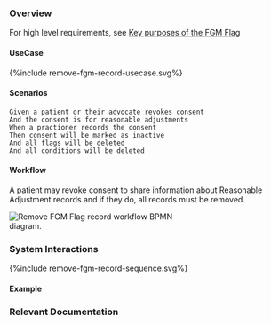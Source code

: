 ### Overview

For high level requirements, see [Key purposes of the FGM Flag](index.html#fgm-key-purposes)
 

#### UseCase

<div style="text-align: left;">

  {%include remove-fgm-record-usecase.svg%}

</div>

#### Scenarios

```gherkin
Given a patient or their advocate revokes consent
And the consent is for reasonable adjustments
When a practioner records the consent
Then consent will be marked as inactive
And all flags will be deleted
And all conditions will be deleted
```

#### Workflow
<p>
  
A patient may revoke consent to share information about Reasonable Adjustment records and if they do, all records must be removed.

</p>

<div>
    <img style="max-width: 70%" alt="Remove FGM Flag record workflow BPMN diagram." src="remove-fgm-record-workflow.svg"/>
</div>

### System Interactions

<div style="text-align: left;">

  {%include remove-fgm-record-sequence.svg%}

</div>


#### Example

### Relevant Documentation

